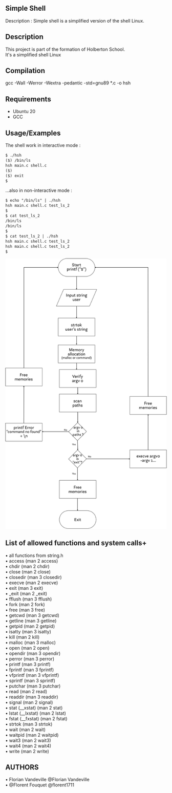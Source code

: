 ## Simple Shell

Description : Simple shell is a simplified version of the shell Linux.
## Description

This project is part of the formation of Holberton School.<br>
It's a simplified shell Linux


## Compilation

gcc -Wall -Werror -Wextra -pedantic -std=gnu89 *.c -o hsh


## Requirements

- Ubuntu 20
- GCC


## Usage/Examples
The shell work in interactive mode :
```code
$ ./hsh
($) /bin/ls
hsh main.c shell.c
($)
($) exit
$

```
…also in non-interactive mode :
```code
$ echo "/bin/ls" | ./hsh
hsh main.c shell.c test_ls_2
$
$ cat test_ls_2
/bin/ls
/bin/ls
$
$ cat test_ls_2 | ./hsh
hsh main.c shell.c test_ls_2
hsh main.c shell.c test_ls_2
$
```
![Logo](https://github.com/VandevilleF/holbertonschool-simple_shell/blob/main/HBTN_Flowchart/Flow-chart_SimpleShell.png)

## List of allowed functions and system calls+
• all functions from string.h <br>
• access (man 2 access) <br>
• chdir (man 2 chdir) <br>
• close (man 2 close) <br>
• closedir (man 3 closedir) <br>
• execve (man 2 execve) <br>
• exit (man 3 exit) <br>
• _exit (man 2 _exit) <br>
• fflush (man 3 fflush) <br>
• fork (man 2 fork) <br>
• free (man 3 free) <br>
• getcwd (man 3 getcwd) <br>
• getline (man 3 getline) <br>
• getpid (man 2 getpid) <br>
• isatty (man 3 isatty) <br>
• kill (man 2 kill) <br>
• malloc (man 3 malloc) <br>
• open (man 2 open) <br>
• opendir (man 3 opendir) <br>
• perror (man 3 perror) <br>
• printf (man 3 printf) <br>
• fprintf (man 3 fprintf) <br>
• vfprintf (man 3 vfprintf) <br>
• sprintf (man 3 sprintf) <br>
• putchar (man 3 putchar) <br>
• read (man 2 read) <br>
• readdir (man 3 readdir) <br>
• signal (man 2 signal) <br>
• stat (__xstat) (man 2 stat) <br>
• lstat (__lxstat) (man 2 lstat) <br>
• fstat (__fxstat) (man 2 fstat) <br>
• strtok (man 3 strtok) <br>
• wait (man 2 wait) <br>
• waitpid (man 2 waitpid) <br>
• wait3 (man 2 wait3) <br>
• wait4 (man 2 wait4) <br>
• write (man 2 write) <br>

## AUTHORS

• Florian Vandeville @Florian Vandeville<br>
• @Florent Fouquet @florent1711